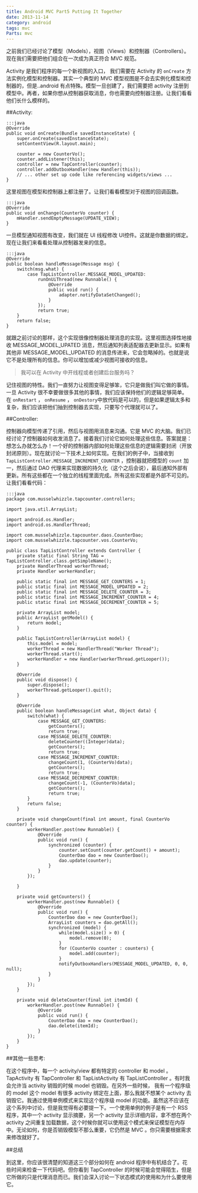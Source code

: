 ```yaml
---
title: Android MVC Part5 Putting It Together
date: 2013-11-14
category: android
tags: mvc
Parts: mvc
---
```


之前我们已经讨论了模型（Models），视图（Views）和控制器（Controllers）。现在我们需要把他们组合在一次成为真正符合 MVC 规范。
<!-- excerpt -->

Activity 是我们程序的每一个新视图的入口， 我们需要在 Activity 的 `onCreate` 方法实例化模型和控制器。其实一个典型的 MVC 模型视图是不会去实例化模型和控制器的，但是..android 有点特殊。模型一旦创建了，我们需要把 activity 注册到模型中。再者，如果你想从控制器获取消息，你也需要向控制器注册。让我们看看他们长什么模样的。

##Activity:

    :::java
    @Override
    public void onCreate(Bundle savedInstanceState) {
        super.onCreate(savedInstanceState);
        setContentView(R.layout.main);
     
        counter = new CounterVo();
        counter.addListener(this);
        controller = new TapController(counter);
        controller.addOutboxHandler(new Handler(this));
        // ... other set up code like referencing widgets/views ...
    }

这里视图在模型和控制器上都注册了。让我们看看模型对于视图的回调函数。

    :::java
    @Override
    public void onChange(CounterVo counter) {
        mHandler.sendEmptyMessage(UPDATE_VIEW);
    }

一旦模型通知视图有改变，我们就在 UI 线程修改 UI控件。这就是你数据的绑定。现在让我们来看看处理从控制器发来的信息。

    :::java
    @Override
    public boolean handleMessage(Message msg) {
        switch(msg.what) {
            case TapListController.MESSAGE_MODEL_UPDATED:
                runOnUiThread(new Runnable() {
                    @Override
                    public void run() {
                        adapter.notifyDataSetChanged();
                    }
                });
                return true;
        }
        return false;
    }

就跟之前讨论的那样，这个实现很像控制器处理消息的实现。这里视图选择性地接收 MESSAGE_MODEL_UPATED 消息，然后通知列表适配器去更新显示。如果有其他非 MESSAGE_MODEL_UPDATED 的消息传进来，它会忽略掉的。也就是说它不是处理所有的信息。你可以增加或减少视图可接收的信息。

> 我可以在 Activity 中开线程或者创建后台服务吗？

记住视图的特性。我们一直努力让视图变得足够笨，它只是做我们叫它做的事情。一旦 Activity 很不幸要做很多其他的事情，我们应该保持他们的逻辑足够简单。在 `onRestart` ， `onResume` ， `onDestory`中放代码是可以的，但是如果逻辑太多和复杂，我们应该把他们抽到控制器去实现，只要写个代理就可以了。

##Controller:

控制器向模型传递了引用，然后与视图用消息来沟通。它是 MVC 的大脑。我们已经讨论了控制器如何收发消息了。接着我们讨论它如何处理这些信息。答案就是：想怎么办就怎么办！一个好的控制器内部如何处理这些信息的逻辑需要封闭（开放封闭原则）。现在就讨论一下技术上如何实现。在我们的例子中，当接收到 `TapListController.MESSAGE_INCREMENT_COUNTER` ，控制器就把模型的 `count` 加一，然后通过 DAO 代理来实现数据的持久化（这个之后会说），最后通知外部有更新。所有这些都在一个独立的线程里面完成。所有这些实现都是外部不可见的。让我们看看代码：

    :::java
    package com.musselwhizzle.tapcounter.controllers;
     
    import java.util.ArrayList;
     
    import android.os.Handler;
    import android.os.HandlerThread;
     
    import com.musselwhizzle.tapcounter.daos.CounterDao;
    import com.musselwhizzle.tapcounter.vos.CounterVo;
     
    public class TapListController extends Controller {
        private static final String TAG = TapListController.class.getSimpleName();
        private HandlerThread workerThread;
        private Handler workerHandler;
     
        public static final int MESSAGE_GET_COUNTERS = 1;
        public static final int MESSAGE_MODEL_UPDATED = 2;
        public static final int MESSAGE_DELETE_COUNTER = 3;
        public static final int MESSAGE_INCREMENT_COUNTER = 4;
        public static final int MESSAGE_DECREMENT_COUNTER = 5;
     
        private ArrayList model;
        public ArrayList getModel() {
            return model;
        }
     
        public TapListController(ArrayList model) {
            this.model = model;
            workerThread = new HandlerThread("Worker Thread");
            workerThread.start();
            workerHandler = new Handler(workerThread.getLooper());
        }
     
        @Override
        public void dispose() {
            super.dispose();
            workerThread.getLooper().quit();
        }
     
        @Override
        public boolean handleMessage(int what, Object data) {
            switch(what) {
                case MESSAGE_GET_COUNTERS:
                    getCounters();
                    return true;
                case MESSAGE_DELETE_COUNTER:
                    deleteCounter((Integer)data);
                    getCounters();
                    return true;
                case MESSAGE_INCREMENT_COUNTER:
                    changeCount(1, (CounterVo)data);
                    getCounters();
                    return true;
                case MESSAGE_DECREMENT_COUNTER:
                    changeCount(-1, (CounterVo)data);
                    getCounters();
                    return true;
            }
            return false;
        }
     
        private void changeCount(final int amount, final CounterVo counter) {
            workerHandler.post(new Runnable() {
                @Override
                public void run() {
                    synchronized (counter) {
                        counter.setCount(counter.getCount() + amount);
                        CounterDao dao = new CounterDao();
                        dao.update(counter);
                    }
                }
            });
     
        }
     
        private void getCounters() {
            workerHandler.post(new Runnable() {
                @Override
                public void run() {
                    CounterDao dao = new CounterDao();
                    ArrayList counters = dao.getAll();
                    synchronized (model) {
                        while(model.size() > 0) {
                            model.remove(0);
                        }
                        for (CounterVo counter : counters) {
                            model.add(counter);
                        }
                        notifyOutboxHandlers(MESSAGE_MODEL_UPDATED, 0, 0, null);
                    }
                }
            });
        }
     
        private void deleteCounter(final int itemId) {
            workerHandler.post(new Runnable() {
                @Override
                public void run() {
                    CounterDao dao = new CounterDao();
                    dao.delete(itemId);
                }
            });
        }
    }

##其他一些思考:

在这个程序中，每一个 activity/view 都有特定的 controller 和 model 。TapActivity 有 TapController 和 TapListActivity 有 TapListController 。有时我会允许当 activity 销毁的时候 model 也销毁。在另外一些时候， 我有一个程序级的 model 这个 model 有很多 activity 绑定在上面，那么我就不想某个 activity 去销毁它。我通过使用单例模式来实现这个程序级 model 的功能。虽然这不应该在这个系列中讨论，但是我觉得有必要提一下。一个使用单例的例子是有一个 RSS 程序，其中一个 activity 显示摘要，另一个 activity 显示详细内容，拿不想在两个 activity 之间重复加载数据，这个时候你就可以使用这个模式来保证模型在内存中。无论如何，你是否销毁模型不那么重要，它仍然是 MVC 。你只需要根据需求来修改就好了。

##总结

到这里，你应该很清楚的知道这三个部分如何在 android 程序中有机结合了。花些时间来检查一下代码吧。但你看到 TapController 的时候可能会觉得陌生，但是它所做的只是代理消息而已。我们会深入讨论一下状态模式的使用和为什么要使用它。
